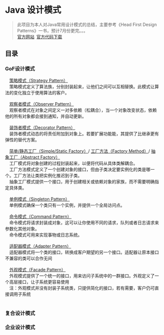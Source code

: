 Java 设计模式
==========

>此项目为本人对Java常用设计模式的总结，主要参考《Head First Design Patterns》一书，预计7月份更完。。。</br>
>[官方网站](http://wickedlysmart.com/head-first-design-patterns/)&ensp;[官方代码下载](https://codeload.github.com/bethrobson/Head-First-Design-Patterns/zip/master)



目录
----

### GoF设计模式
&emsp;[策略模式（Strategy Pattern）](https://github.com/whetherlove/designPatterns/tree/master/src/GoF/strategyPattern)<br />
&emsp;策略模式定义了算法族，分别封装起来，让他们之间可以互相替换。此模式让算法的变化独立于使用算法的客户。<br /><br />
&emsp;[观察者模式（Observer Pattern）](https://github.com/whetherlove/designPatterns/tree/master/src/GoF/observerPattern)<br />
&emsp;观察者模式在对象之间定义一对多依赖（松耦合），当一个对象改变状态，依赖他的所有对象都会接到通知，并自动更新。<br /><br />
&emsp;[装饰者模式（Decorator Pattern）](https://github.com/whetherlove/designPatterns/tree/master/src/GoF/decoratorPattern)<br />
&emsp;装饰者模式动态的将责任附加到对象上。若要扩展功能能，其提供了比继承更有弹性的替代方案。<br /><br />
&emsp;[简单/静态工厂（Simple/Static Factory）](https://github.com/whetherlove/designPatterns/tree/master/src/GoF/factoryPattern/pizzaStore/simpleFactory)/
      [工厂方法（Factory Method）](https://github.com/whetherlove/designPatterns/tree/master/src/GoF/factoryPattern/pizzaStore/factoryMethod)/
      [抽象工厂（Abstract Factory）](https://github.com/whetherlove/designPatterns/tree/master/src/GoF/factoryPattern/pizzaStore/abstractFactory)<br />
&emsp;工厂模式将对象创建的过程封装起来，以便将代码从具体类解耦合。<br />
&emsp;工厂方法模式定义了一个创建对象的接口，但由子类决定要实例化的类是哪一个。工厂方法让类把实例化推迟到子类。<br />
&emsp;抽象工厂模式提供一个接口，用于创建相关或依赖对象的家族，而不需要明确指定具体类。<br /><br />
&emsp;[单例模式（Singleton Pattern）](https://github.com/whetherlove/designPatterns/tree/master/src/GoF/singletonPattern)<br />
&emsp;单例模式确保一个类只有一个实例，并提供一个全局访问点。<br /><br />
&emsp;[命令模式（Command Pattern）](https://github.com/whetherlove/designPatterns/tree/master/src/GoF/commandPattern)<br />
&emsp;命令模式将请求封装成对象，这可以让你使用不同的请求，队列或者日志请求来参数化其他对象。<br />
&emsp;命令模式可用来实现事物或日志系统。<br /><br />
&emsp;[适配器模式（Adapter Pattern）](https://github.com/whetherlove/designPatterns/tree/master/src/GoF/adapterPattern)<br />
&emsp;适配器模式将一个类的接口，转换成客户期望的另一个接口。适配器让原本接口不兼容的类可以合作无间<br /><br />
&emsp;[外观模式（Facade Pattern）](https://github.com/whetherlove/designPatterns/tree/master/src/GoF/facadePattern)<br />
&emsp;外观模式提供了一个统一的接口，用来访问子系统中的一群接口。外观定义了一个高层接口，让子系统更容易使用<br />
&emsp;注：外观模式并没有封装子系统类，只提供简化的接口，若有需要，客户仍可直接调用子系统<br /><br />

### 复合设计模式
  


### 企业设计模式


